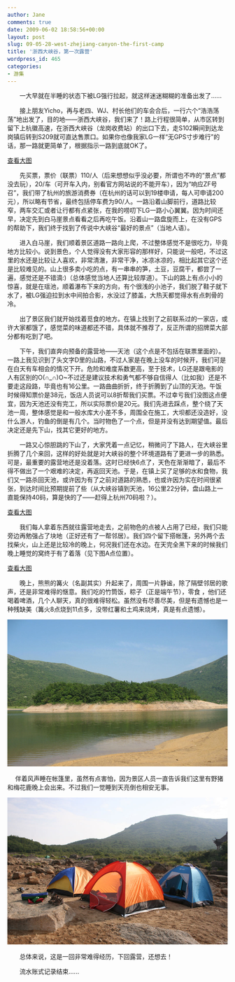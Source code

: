 ```yaml
---
author: Jane
comments: true
date: 2009-06-02 18:58:56+00:00
layout: post
slug: 09-05-28-west-zhejiang-canyon-the-first-camp
title: '浙西大峡谷，第一次露营'
wordpress_id: 465
categories:
- 游集
---
```


　　一大早就在半睡的状态下被LG强行拉起，就这样迷迷糊糊的准备出发了......  
  
　　接上朋友Yicho，再与老四、WJ、村长他们的车会合后，一行六个“浩浩荡荡”地出发了，目的地——浙西大峡谷，我们来了！路上行程很简单，从市区转到留下上杭徽高速，在浙西大峡谷（龙岗收费站）的出口下去，走S102瞬间到达龙岗镇后转到S209就可直达售票口。如果你也像我家LG一样“无GPS寸步难行”的话，那一路就更简单了，根据指示一路到底就OK了。<!-- more -->  
  
  
[查看大图](http://ditu.google.cn/maps?f=d&source=embed&saddr=30.265591,120.101509&daddr=%EF%BC%90%EF%BC%92%E7%9C%81%E9%81%93+to:%E6%B5%99%E6%B1%9F%E7%9C%81%E6%9D%AD%E5%B7%9E%E5%B8%82%E4%B8%B4%E5%AE%89%E5%B8%82%E5%A4%A7%E5%B3%A1%E8%B0%B7%E9%95%87+to:%E6%9C%AA%E7%9F%A5%E8%B7%AF%E6%AE%B5&geocode=%3BFRJDzAEdFAUaBw%3B%3BFYQ7zgEd0KAZBw&hl=zh-CN&mra=dme&mrcr=0&mrsp=0&sz=14&sll=30.271966,120.118332&sspn=0.057226,0.11158&ie=UTF8&brcurrent=3,0x344b62ffb0972b01:0x4705b4b7a5248c75%3B5,0&ll=30.207158,119.108105&spn=0.126099,0.085831&z=13)  
     
　　先买票，票价（联票）110/人（后来想想似乎没必要，所谓也不咋的“景点”都没去玩），20/车（可开车入内，别看官方网站说的不能开车），因为“响应ZF号召”，我们带了杭州的旅游消费券（在杭州的话可以到19楼申请，每人可申请200元），所以略有节省，最终包括停车费为90/人。一路沿着山脚前行，道路比较窄，两车交汇或者让行都有点紧张，在我的唠叨下LG一路小心翼翼。因为时间还早，决定先到白马崖景点看看之后再吃午饭。沿着山一路盘旋而上，在没有GPS的帮助下，我们终于找到了传说中大峡谷“最好的景点”（当地人语）。  
     
　　进入白马崖，我们顺着景区道路一路向上爬，不过整体感觉不是很吃力，毕竟地方比较小。说到景色，个人觉得没有大家形容的那样好，只能说一般吧，不过这里的水还是比较让人喜欢，非常清澈，非常干净，冰凉冰凉的，相比起其它这个还是比较难见的。山上很多卖小吃的点，有一串串的笋，土豆，豆腐干，都尝了一遍，感觉还是不错滴:)（总体感觉当地人还算比较厚道）。下山的路上有点小小的惊喜，就是在瑶池，顺着瀑布下来的方向，有个很浅的小池子，我们脱了鞋子就下水了，被LG强迫拉到水中间拍合影，水没过了膝盖，大热天都觉得水有点刺骨的冷。  
  
　　出了景区我们就开始找着觅食的地方。在镇上找到了之前联系过的一家店，或许大家都饿了，感觉菜的味道都还不错，具体就不推荐了，反正所谓的招牌菜大部分都有吃到了吧。  
  
　　下午，我们直奔向预备的露营地——天池（这个点是不包括在联票里面的）。一路上我见识到了头文字D里的山路，不过人家是在晚上没车的时候开，我们可是在白天有车相会的情况下开。危险和难度系数更高，至于技术，LG还是跟电影的人有区别的O(∩_∩)O~不过还是建议技术和勇气都不够自信得人（比如我）还是不要走这段路，毕竟也有16公里。一路曲曲折折，终于折腾到了山顶的天池。午饭时候得知票价是38元，饭店人员说可以8折帮我们买票。不过幸亏我们没图这点便宜，因为天池还没有完工，所以实际票价是20元。我们先进去踩点，整个绕了天池一周，整体感觉是和一般水库大小差不多，周围全在施工，大坝都还没造好，没什么游人，钓鱼的倒是有几个。当时物色了一个点，但是并没有达到期望值。最后决定还是先下山，找其它更好的地方。  
  
　　一路又心惊胆跳的下山了，大家凭着一点记忆，稍微问了下路人，在大峡谷里折腾了几个来回，这样的好处就是对大峡谷的整个环境道路有了更进一步的熟悉。可是，最重要的露营地还是没着落。这时已经快6点了，天色在渐渐暗了，最后不得不做出了一个艰难的决定，再返回天池。于是，在镇上买了足够的水和食物，我们又一路杀回天池，或许因为有了之前对道路的熟悉，也或许因为实在时间很紧张，到达时间比预期提前了些（从大峡谷镇到天池，16公里22分钟，盘山路上一直能保持40码，算是快的了——赶得上杭州70码啦？）。  
  
  
[查看大图](http://ditu.google.cn/maps?f=d&source=embed&saddr=%EF%BC%91%EF%BC%98%E7%9C%81%E9%81%93&daddr=30.294646,119.120593&geocode=FdSkzQEdl_AYBw%3B&hl=zh-CN&mra=dme&mrcr=0&mrsp=1&sz=15&sll=30.285049,119.109092&sspn=0.028609,0.05579&ie=UTF8&t=h&brcurrent=3,0x344a8d9783bcf977:0xdab99947dd493db1%3B5,0&ll=30.275821,119.099178&spn=0.081537,0.085831&z=13)  
  
　　我们每人拿着东西就往露营地走去，之前物色的点被人占用了已经，我们只能旁边再勉强占了块地（正好还有了一帮邻居）。我们四个留下搭帐篷，另外两个去找柴火，山上还是比较冷的晚上，何况我们还在水边。在天完全黑下来的时候我们晚上睡觉的窝终于有了着落（见下图A点位置）。  
  
  
[查看大图](http://ditu.google.cn/maps?f=q&source=embed&hl=zh-CN&q=30.301205,+119.124434&sll=30.302557,119.125249&sspn=0.014302,0.027895&dirflg=w&ie=UTF8&geocode=FRVczgEd0rEZBw&split=0&t=h&brcurrent=3,0x344a8d9783bcf977:0xdab99947dd493db1%3B5,0&ll=30.300649,119.12276&spn=0.011116,0.010729&z=16&iwloc=A)  
  
　　晚上，熊熊的篝火（名副其实）升起来了，周围一片静谧，除了隔壁邻居的歌声，还是非常难得的惬意。我们吃的竹筒饭，粽子（正是端午节），零食
，他们还喝着啤酒，几个人聊天，真的很难得轻松。虽然没有尽善尽美，但是有遗憾也是一种残缺美（篝火8点烧到11点多，没带红薯和土鸡来烧烤，真是有点遗憾）。  
  
[![](/album/浙西大峡谷/湖心岛.jpg)](/album/浙西大峡谷/湖心岛.jpg)  
  
　 伴着风声睡在帐篷里，虽然有点害怕，因为景区人员一直告诉我们这里有野猪和梅花鹿晚上会出来。不过我们一觉睡到天亮倒也相安无事。  
  
[![](/album/浙西大峡谷/帐篷.jpg)](/album/浙西大峡谷/帐篷.jpg)  
  
　　总体来说，这是一回非常难得经历，下回露营，还想去！  
  
　　流水账式记录结束......  
  
